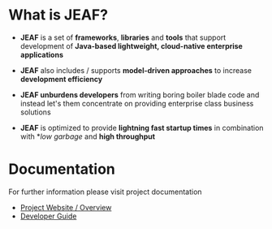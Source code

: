 # What is JEAF?
- **JEAF** is a set of **frameworks**, **libraries** and **tools** that support development of **Java-based lightweight, cloud-native enterprise applications**

- **JEAF** also includes / supports **model-driven approaches** to increase **development efficiency**

- **JEAF unburdens developers** from writing boring boiler blade code and instead let's them concentrate on providing enterprise class business solutions

- **JEAF** is optimized to provide **lightning fast startup times** in combination with **low garbage* and **high throughput**

# Documentation
For further information please visit project documentation
- [Project Website / Overview](https://confluence.anaptecs.de/confluence/display/JEAF)
- [Developer Guide](https://confluence.anaptecs.de/confluence/x/QAADB)
